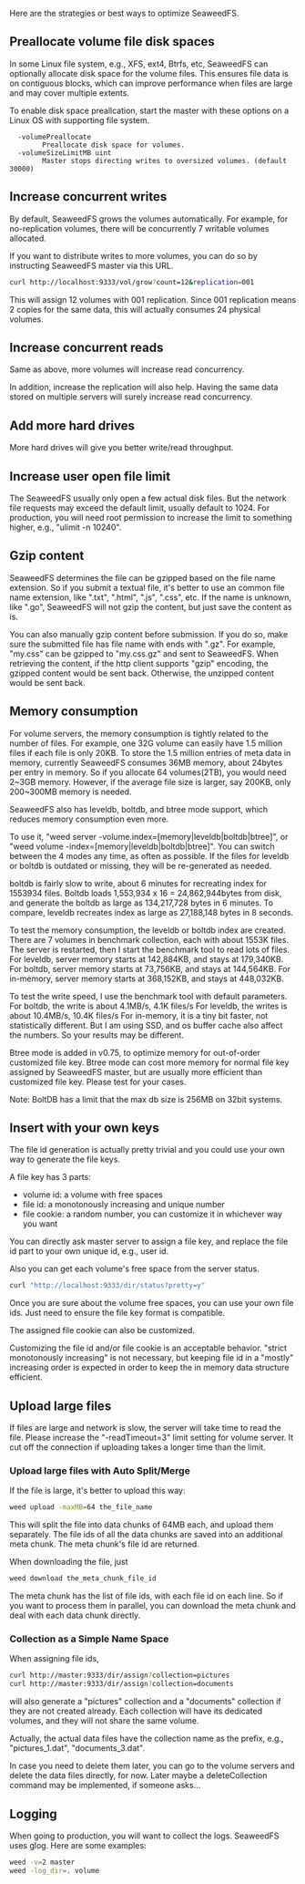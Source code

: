 Here are the strategies or best ways to optimize SeaweedFS.

## Preallocate volume file disk spaces

In some Linux file system, e.g., XFS, ext4, Btrfs, etc, SeaweedFS can optionally allocate disk space for the volume files. This ensures file data is on contiguous blocks, which can improve performance when files are large and may cover multiple extents. 

To enable disk space preallcation, start the master with these options on a Linux OS with supporting file system.
```
  -volumePreallocate
    	Preallocate disk space for volumes.
  -volumeSizeLimitMB uint
    	Master stops directing writes to oversized volumes. (default 30000)
```

## Increase concurrent writes

By default, SeaweedFS grows the volumes automatically. For example, for no-replication volumes, there will be concurrently 7 writable volumes allocated.

If you want to distribute writes to more volumes, you can do so by instructing SeaweedFS master via this URL.

```bash	
curl http://localhost:9333/vol/grow?count=12&replication=001
```

This will assign 12 volumes with 001 replication. Since 001 replication means 2 copies for the same data, this will actually consumes 24 physical volumes.

## Increase concurrent reads

Same as above, more volumes will increase read concurrency.

In addition, increase the replication will also help. Having the same data stored on multiple servers will surely increase read concurrency.

## Add more hard drives

More hard drives will give you better write/read throughput.

## Increase user open file limit

The SeaweedFS usually only open a few actual disk files. But the network file requests may exceed the default limit, usually default to 1024. For production, you will need root permission to increase the limit to something higher, e.g., "ulimit -n 10240".

## Gzip content

SeaweedFS determines the file can be gzipped based on the file name extension. So if you submit a textual file, it's better to use an common file name extension, like ".txt", ".html", ".js", ".css", etc. If the name is unknown, like ".go", SeaweedFS will not gzip the content, but just save the content as is.

You can also manually gzip content before submission. If you do so, make sure the submitted file has file name with ends with ".gz". For example, "my.css" can be gzipped to "my.css.gz" and sent to SeaweedFS. When retrieving the content, if the http client supports "gzip" encoding, the gzipped content would be sent back. Otherwise, the unzipped content would be sent back.

## Memory consumption

For volume servers, the memory consumption is tightly related to the number of files. For example, one 32G volume can easily have 1.5 million files if each file is only 20KB. To store the 1.5 million entries of meta data in memory, currently SeaweedFS consumes 36MB memory, about 24bytes per entry in memory. So if you allocate 64 volumes(2TB), you would need 2~3GB memory. However, if the average file size is larger, say 200KB, only 200~300MB memory is needed.

SeaweedFS also has leveldb, boltdb, and btree mode support, which reduces memory consumption even more.

To use it, "weed server -volume.index=[memory|leveldb|boltdb|btree]", or "weed volume -index=[memory|leveldb|boltdb|btree]". You can switch between the 4 modes any time, as often as possible. If the files for leveldb or boltdb is outdated or missing, they will be re-generated as needed.

boltdb is fairly slow to write, about 6 minutes for recreating index for 1553934 files. Boltdb loads 1,553,934 x 16 = 24,862,944bytes from disk, and generate the boltdb as large as 134,217,728 bytes in 6 minutes.
To compare, leveldb recreates index as large as 27,188,148 bytes in 8 seconds.

To test the memory consumption, the leveldb or boltdb index are created. There are 7 volumes in benchmark collection, each with about 1553K files. The server is restarted, then I start the benchmark tool to read lots of files.
For leveldb, server memory starts at 142,884KB, and stays at 179,340KB.
For boltdb, server memory starts at 73,756KB, and stays at 144,564KB.
For in-memory, server memory starts at 368,152KB, and stays at 448,032KB.

To test the write speed, I use the benchmark tool with default parameters.
For boltdb, the write is about 4.1MB/s, 4.1K files/s
For leveldb, the writes is about 10.4MB/s, 10.4K files/s
For in-memory, it is a tiny bit faster, not statistically different. But I am using SSD, and os buffer cache also affect the numbers. So your results may be different.

Btree mode is added in v0.75, to optimize memory for out-of-order customized file key. Btree mode can cost more memory for normal file key assigned by SeaweedFS master, but are usually more efficient than customized file key. Please test for your cases.

Note: BoltDB has a limit that the max db size is 256MB on 32bit systems.

## Insert with your own keys

The file id generation is actually pretty trivial and you could use your own way to generate the file keys.

A file key has 3 parts:

- volume id: a volume with free spaces
- file id: a monotonously increasing and unique number
- file cookie: a random number, you can customize it in whichever way you want

You can directly ask master server to assign a file key, and replace the file id part to your own unique id, e.g., user id.

Also you can get each volume's free space from the server status.

```bash
curl "http://localhost:9333/dir/status?pretty=y"
```

Once you are sure about the volume free spaces, you can use your own file ids. Just need to ensure the file key format is compatible.

The assigned file cookie can also be customized.

Customizing the file id and/or file cookie is an acceptable behavior. "strict monotonously increasing" is not necessary, but keeping file id in a "mostly" increasing order is expected in order to keep the in memory data structure efficient.

## Upload large files

If files are large and network is slow, the server will take time to read the file. Please increase the "-readTimeout=3" limit setting for volume server. It cut off the connection if uploading takes a longer time than the limit.

### Upload large files with Auto Split/Merge

If the file is large, it's better to upload this way:

```bash
weed upload -maxMB=64 the_file_name
```

This will split the file into data chunks of 64MB each, and upload them separately. The file ids of all the data chunks are saved into an additional meta chunk. The meta chunk's file id are returned.

When downloading the file, just

```bash
weed download the_meta_chunk_file_id
```

The meta chunk has the list of file ids, with each file id on each line. So if you want to process them in parallel, you can download the meta chunk and deal with each data chunk directly.

### Collection as a Simple Name Space

When assigning file ids,

```bash
curl http://master:9333/dir/assign?collection=pictures
curl http://master:9333/dir/assign?collection=documents
```

will also generate a "pictures" collection and a "documents" collection if they are not created already. Each collection will have its dedicated volumes, and they will not share the same volume.

Actually, the actual data files have the collection name as the prefix, e.g., "pictures_1.dat", "documents_3.dat".

In case you need to delete them later, you can go to the volume servers and delete the data files directly, for now. Later maybe a deleteCollection command may be implemented, if someone asks...

## Logging

When going to production, you will want to collect the logs. SeaweedFS uses glog. Here are some examples:

```bash
weed -v=2 master
weed -log_dir=. volume
```